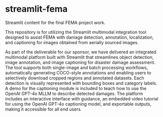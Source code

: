 # streamlit-fema
Streamlit content for the final FEMA project work.


This repository is for utilizing the Streamlit multimodal integration tool designed to assist FEMA with damage detection, annotation, localization, and captioning for images obtained from aerially sourced images.

As part of the deliverable for our sponsor, we have delivered an integrated multimodal platform built with Streamlit that streamlines object detection, image annotation, and image captioning for disaster damage assessment. The tool supports both single-image and batch processing workflows, automatically generating COCO-style annotations and enabling users to selectively download cropped regions and annotated datasets. Each detection is visually represented with bounding boxes and category labels. A demo for the captioning module is included to teach how to use the OpenAI GPT-4o MLLM to describe detected damages. The platform includes an interactive interface with guidance, an embedded video tutorial for using the OpenAI GPT-4o captioning model, and exportable outputs, making it accessible for all end users.
